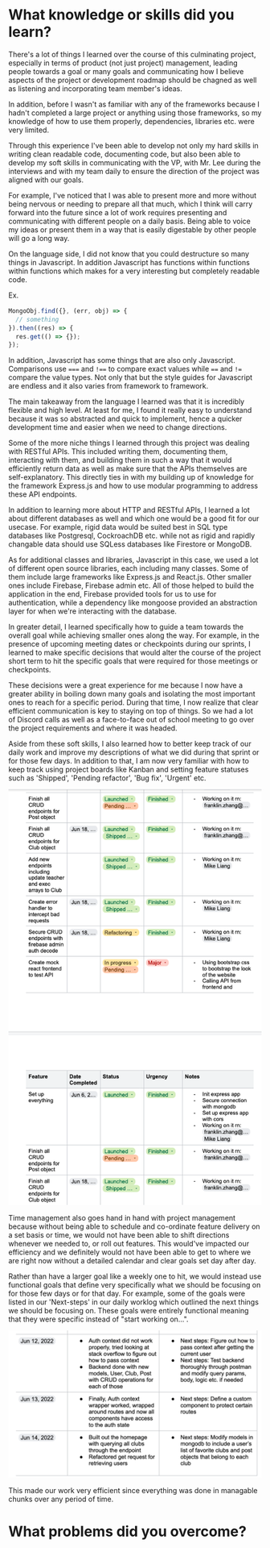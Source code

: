 # What knowledge or skills did you learn?

There's a lot of things I learned over the course of this culminating project, especially in terms of product (not just project) management, leading people towards a goal or many goals and communicating how I believe aspects of the project or development roadmap should be chagned as well as listening and incorporating team member's ideas.

In addition, before I wasn't as familiar with any of the frameworks because I hadn't completed a large project or anything using those frameworks, so my knowledge of how to use them properly, dependencies, libraries etc. were very limited.

Through this experience I've been able to develop not only my hard skills in writing clean readable code, documenting code, but also been able to develop my soft skills in communicating with the VP, with Mr. Lee during the interviews and with my team daily to ensure the direction of the project was aligned with our goals. 

For example, I've noticed that I was able to present more and more without being nervous or needing to prepare all that much, which I think will carry forward into the future since a lot of work requires presenting and communicating with different people on a daily basis. Being able to voice my ideas or present them in a way that is easily digestable by other people will go a long way.

On the language side, I did not know that you could destructure so many things in Javascript. In addition Javascript has functions within functions within functions which makes for a very interesting but completely readable code. 

Ex.

```js
MongoObj.find({}, (err, obj) => {
  // something
}).then((res) => {
  res.get(() => {});
});
```

In addition, Javascript has some things that are also only Javascript. Comparisons use `===` and `!==` to compare exact values while `==` and `!=` compare the value types. Not only that but the style guides for Javascript are endless and it also varies from framework to framework. 

The main takeaway from the language I learned was that it is incredibly flexible and high level. At least for me, I found it really easy to understand because it was so abstracted and quick to implement, hence a quicker development time and easier when we need to change directions.
 
Some of the more niche things I learned through this project was dealing with RESTful APIs. This included writing them, documenting them, interacting with them, and building them in such a way that it would efficiently return data as well as make sure that the APIs themselves are self-explanatory. This directly ties in with my building up of knowledge for the framework Express.js and how to use modular programming to address these API endpoints.

In addition to learning more about HTTP and RESTful APIs, I learned a lot about different databases as well and which one would be a good fit for our usecase. For example, rigid data would be suited best in SQL type databases like Postgresql, CockroachDB etc. while not as rigid and rapidly changable data should use SQLess databases like Firestore or MongoDB.

As for additional classes and libraries, Javascript in this case, we used a lot of different open source libraries, each including many classes. Some of them include large frameworks like Express.js and React.js. Other smaller ones include Firebase, Firebase admin etc. All of those helped to build the application in the end, Firebase provided tools for us to use for authentication, while a dependency like mongoose provided an abstraction layer for when we're interacting with the database.

In greater detail, I learned specifically how to guide a team towards the overall goal while achieving smaller ones along the way. For example, in the presence of upcoming meeting dates or checkpoints during our sprints, I learned to make specific decisions that would alter the course of the project short term to hit the specific goals that were required for those meetings or checkpoints.

These decisions were a great experience for me because I now have a greater ability in boiling down many goals and isolating the most important ones to reach for a specific period. During that time, I now realize that clear efficient communication is key to staying on top of things. So we had a lot of Discord calls as well as a face-to-face out of school meeting to go over the project requirements and where it was headed.

Aside from these soft skills, I also learned how to better keep track of our daily work and improve my descriptions of what we did during that sprint or for those few days. In addition to that, I am now very familiar with how to keep track using project boards like Kanban and setting feature statuses such as 'Shipped', 'Pending refactor', 'Bug fix', 'Urgent' etc.

![](../feature_flow.png)

Time management also goes hand in hand with project management because without being able to schedule and co-ordinate feature delivery on a set basis or time, we would not have been able to shift directions whenever we needed to, or roll out features. This would've impacted our efficiency and we definitely would not have been able to get to where we are right now without a detailed calendar and clear goals set day after day.

Rather than have a larger goal like a weekly one to hit, we would instead use functional goals that define very specifically what we should be focusing on for those few days or for that day. For example, some of the goals were listed in our 'Next-steps' in our daily worklog which outlined the next things we should be focusing on. These goals were entirely functional meaning that they were specific instead of "start working on...". 

![](../functional_goals.png)

This made our work very efficient since everything was done in managable chunks over any period of time.

# What problems did you overcome?

